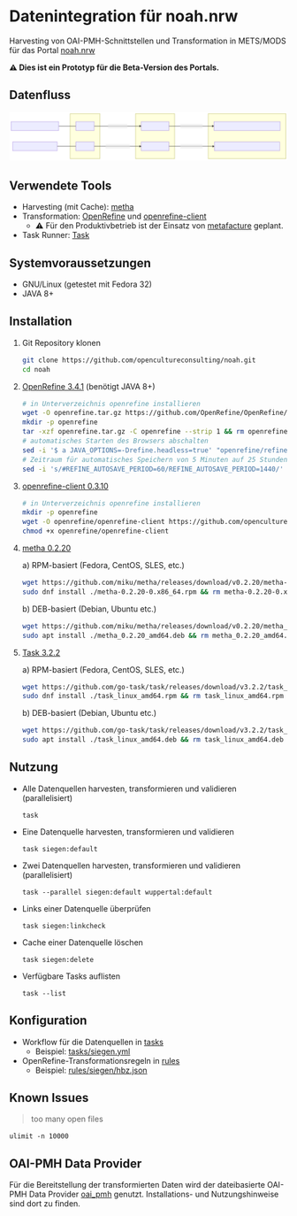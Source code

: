 # Datenintegration für noah.nrw
Harvesting von OAI-PMH-Schnittstellen und Transformation in METS/MODS für das Portal [noah.nrw](https://noah.nrw/)

**:warning: Dies ist ein Prototyp für die Beta-Version des Portals.**

## Datenfluss

![Datenflussdiagramm](flowchart.svg)

## Verwendete Tools

* Harvesting (mit Cache): [metha](https://github.com/miku/metha/)
* Transformation: [OpenRefine](https://github.com/OpenRefine/OpenRefine) und [openrefine-client](https://github.com/opencultureconsulting/openrefine-client)
  * :warning: Für den Produktivbetrieb ist der Einsatz von [metafacture](https://github.com/metafacture) geplant.
* Task Runner: [Task](https://github.com/go-task/task)

## Systemvoraussetzungen

* GNU/Linux (getestet mit Fedora 32)
* JAVA 8+

## Installation

1. Git Repository klonen

    ```sh
    git clone https://github.com/opencultureconsulting/noah.git
    cd noah
    ```

2. [OpenRefine 3.4.1](https://github.com/OpenRefine/OpenRefine/releases/tag/3.4.1) (benötigt JAVA 8+)

    ```sh
    # in Unterverzeichnis openrefine installieren
    wget -O openrefine.tar.gz https://github.com/OpenRefine/OpenRefine/releases/download/3.4.1/openrefine-linux-3.4.1.tar.gz
    mkdir -p openrefine
    tar -xzf openrefine.tar.gz -C openrefine --strip 1 && rm openrefine.tar.gz
    # automatisches Starten des Browsers abschalten
    sed -i '$ a JAVA_OPTIONS=-Drefine.headless=true' "openrefine/refine.ini"
    # Zeitraum für automatisches Speichern von 5 Minuten auf 25 Stunden erhöhen
    sed -i 's/#REFINE_AUTOSAVE_PERIOD=60/REFINE_AUTOSAVE_PERIOD=1440/' "openrefine/refine.ini"
    ```

3. [openrefine-client 0.3.10](https://github.com/opencultureconsulting/openrefine-client/releases/tag/v0.3.10)

    ```sh
    # in Unterverzeichnis openrefine installieren
    mkdir -p openrefine
    wget -O openrefine/openrefine-client https://github.com/opencultureconsulting/openrefine-client/releases/download/v0.3.10/openrefine-client_0-3-10_linux
    chmod +x openrefine/openrefine-client
    ```

4. [metha 0.2.20](https://github.com/miku/metha/releases/tag/v0.2.20)

    a) RPM-basiert (Fedora, CentOS, SLES, etc.)

    ```sh
    wget https://github.com/miku/metha/releases/download/v0.2.20/metha-0.2.20-0.x86_64.rpm
    sudo dnf install ./metha-0.2.20-0.x86_64.rpm && rm metha-0.2.20-0.x86_64.rpm
    ```

    b) DEB-basiert (Debian, Ubuntu etc.)

    ```sh
    wget https://github.com/miku/metha/releases/download/v0.2.20/metha_0.2.20_amd64.deb
    sudo apt install ./metha_0.2.20_amd64.deb && rm metha_0.2.20_amd64.deb
    ```

5. [Task 3.2.2](https://github.com/go-task/task/releases/tag/v3.2.2)

    a) RPM-basiert (Fedora, CentOS, SLES, etc.)

    ```sh
    wget https://github.com/go-task/task/releases/download/v3.2.2/task_linux_amd64.rpm
    sudo dnf install ./task_linux_amd64.rpm && rm task_linux_amd64.rpm
    ```

    b) DEB-basiert (Debian, Ubuntu etc.)

    ```sh
    wget https://github.com/go-task/task/releases/download/v3.2.2/task_linux_amd64.deb
    sudo apt install ./task_linux_amd64.deb && rm task_linux_amd64.deb
    ```

## Nutzung

* Alle Datenquellen harvesten, transformieren und validieren (parallelisiert)

    ```
    task
    ```

* Eine Datenquelle harvesten, transformieren und validieren

    ```
    task siegen:default
    ```

* Zwei Datenquellen harvesten, transformieren und validieren (parallelisiert)

    ```
    task --parallel siegen:default wuppertal:default
    ```

* Links einer Datenquelle überprüfen

    ```
    task siegen:linkcheck
    ```

* Cache einer Datenquelle löschen

    ```
    task siegen:delete
    ```

* Verfügbare Tasks auflisten

    ```
    task --list
    ```

## Konfiguration

* Workflow für die Datenquellen in [tasks](tasks)
  * Beispiel: [tasks/siegen.yml](tasks/siegen.yml)
* OpenRefine-Transformationsregeln in [rules](rules)
  * Beispiel: [rules/siegen/hbz.json](rules/siegen/hbz.json)

## Known Issues

> too many open files

```
ulimit -n 10000
```

## OAI-PMH Data Provider

Für die Bereitstellung der transformierten Daten wird der dateibasierte OAI-PMH Data Provider [oai_pmh](https://github.com/opencultureconsulting/oai_pmh) genutzt. Installations- und Nutzungshinweise sind dort zu finden.
